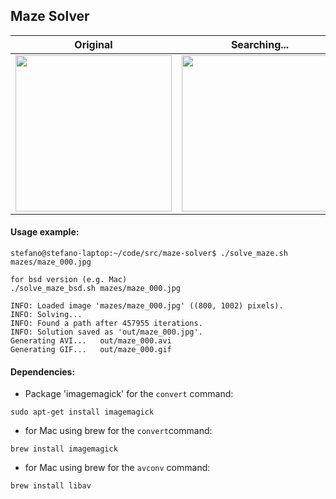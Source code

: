 ## Maze Solver


Original | Searching... | Solved
-------- | ------------ | ------
<img src="https://raw.github.com/scharissis/maze-solver-python/master/mazes/maze_000.jpg" width="250px"> | <img src="https://raw.github.com/scharissis/maze-solver-python/master/out/maze_000.gif" width="250px"> | <img src="https://raw.github.com/scharissis/maze-solver-python/master/out/maze_000.jpg" width="250px">



#### Usage example:

```
stefano@stefano-laptop:~/code/src/maze-solver$ ./solve_maze.sh mazes/maze_000.jpg

for bsd version (e.g. Mac)
./solve_maze_bsd.sh mazes/maze_000.jpg

INFO: Loaded image 'mazes/maze_000.jpg' ((800, 1002) pixels).
INFO: Solving...
INFO: Found a path after 457955 iterations.
INFO: Solution saved as 'out/maze_000.jpg'.
Generating AVI...	out/maze_000.avi
Generating GIF...	out/maze_000.gif
```



#### Dependencies:
  * Package 'imagemagick' for the `convert` command:
  
  ```
  sudo apt-get install imagemagick
  ```
* for Mac using brew for the `convert`command:

```
brew install imagemagick
```

* for Mac using brew for the `avconv` command:

```
brew install libav
```